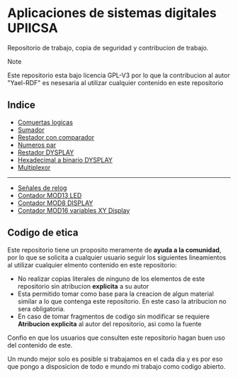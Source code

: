 # Aplicaciones de sistemas digitales UPIICSA
 Repositorio de trabajo, copia de seguridad y contribucion de trabajo.

> [!NOTE]
> Este repositorio esta bajo licencia GPL-V3 por lo que la contribucion al autor "Yael-RDF" es nesesaria al utilizar cualquier contenido en este repositorio

## Indice
- [Comuertas logicas](COMPUERTAS/COMPUERTAS.vhd)
- [Sumador](SUMADOR/SUMADOR.vhd)
- [Restador con comparador](RESTA_COMPARACION/RESTA_COMPARACION.vhd)
- [Numeros par](NUMEROSPAR/NUMEROSPAR.vhd)
- [Restador DYSPLAY](RESTA_3_BIT/RESTA_3_BIT.vhd)
- [Hexadecimal a binario DYSPLAY](HEXA_BIN_EQU/HEXA_BIN_EQU.vhd)
- [Multiplexor](MULTIPLEXOR/MULTIPLEXOR.vhd)
----
- [Señales de relog](CKL_MISC/CLK_MISC.vhd)
- [Contador MOD13 LED](MOD16\MOD16.vhd)
- [Contador MOD8 DISPLAY](MOD_8_X/MOD_8_X.vhd)
- [Contador MOD16 variables XY Display](MOD_16_XY/MOD_16_XY.vhd)




## Codigo de etica
Este repositorio tiene un proposito meramente de **ayuda a la comunidad**, por lo que se solicita a cualquier usuario seguir los siguientes lineamientos al utilizar cualquier elmento contenido en este repositorio:

- No realizar copias literales de ninguno de los elementos de este repositorio sin atribucion **explicita** a su autor
- Esta permitido tomar como base para la creacion de algun material similar a lo que contenga este repositorio. En este caso la atribucion no sera obligatoria.
- En caso de tomar fragmentos de codigo sin modificar se requiere **Atribucion explicita** al autor del repositorio, asi como la fuente

Confio en que los usuarios que consulten este repositorio hagan buen uso del contenido de este.

Un mundo mejor solo es posible si trabajamos en el cada dia y es por eso que pongo a disposicion de todo e mundo mi trabajo como codigo abierto.